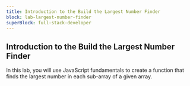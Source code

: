 ```yaml
---
title: Introduction to the Build the Largest Number Finder
block: lab-largest-number-finder
superBlock: full-stack-developer
---
```


## Introduction to the Build the Largest Number Finder

In this lab, you will use JavaScript fundamentals to create a function that finds the largest number in each sub-array of a given array.
